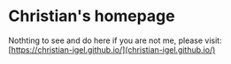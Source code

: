 # Christian's homepage
Nothting to see and do here if you are not me, please visit: [https://christian-igel.github.io/](christian-igel.github.io/)

